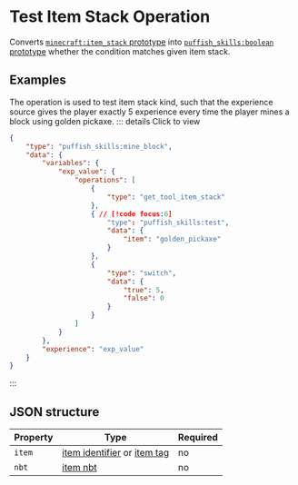 # Test Item Stack Operation

Converts [`minecraft:item_stack` prototype](/creators/configuration/calculations/prototypes/built-in/item-stack) into [`puffish_skills:boolean` prototype](/creators/configuration/calculations/prototypes/built-in/boolean) whether the condition matches given item stack.

## Examples

The operation is used to test item stack kind, such that the experience source gives the player exactly 5 experience every time the player mines a block using golden pickaxe.
::: details Click to view
```json
{
	"type": "puffish_skills:mine_block",
	"data": {
		"variables": {
			"exp_value": {
				"operations": [
					{
						"type": "get_tool_item_stack"
					},
					{ // [!code focus:6]
						"type": "puffish_skills:test",
						"data": {
							"item": "golden_pickaxe"
						}
					},
					{
						"type": "switch",
						"data": {
							"true": 5,
							"false": 0
						}
					}
				]
			}
		},
		"experience": "exp_value"
	}
}
```
:::

## JSON structure

|Property|Type|Required|
|-|-|-|
|`item`|[item identifier](https://minecraft.wiki/w/Java_Edition_data_values#Items) or [item tag](https://minecraft.wiki/w/Tag#Items)|no|
|`nbt`|[item nbt](https://minecraft.wiki/w/NBT_format)|no|